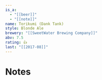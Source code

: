```yaml
---
is_a:
  - "[[beer]]"
  - "[[note]]"
name: Torikumi (Dank Tank)
style: Blonde Ale
brewery: "[[SweetWater Brewing Company]]"
abv: 7.5
rating: 👍
last: "[[2017-08]]"
---
```

# Notes

